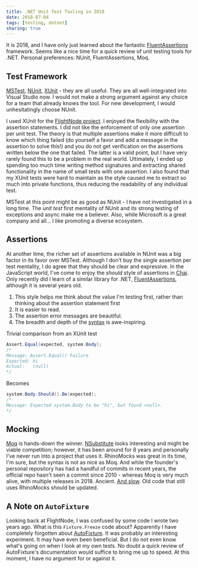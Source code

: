 ```yaml
---
title: .NET Unit Test Tooling in 2018
date: 2018-07-04
tags: [testing, dotnet]
sharing: true
---
```


It is 2018, and I have only just learned about the fantastic [FluentAssertions](https://fluentassertions.com/) framework. Seems like a nice time for a quick review of unit testing tools for .NET. Personal preferences: NUnit, FluentAssertions, Moq.

## Test Framework

[MSTest](https://en.wikipedia.org/wiki/Visual_Studio_Unit_Testing_Framework), [NUnit](http://nunit.org/), [XUnit](https://xunit.github.io/) - they are all useful. They are all well-integrated into Visual Studio now. I would not make a strong argument against any choice for a team that already knows the tool. For new development, I would unhesitatingly choose NUnit.

I used XUnit for the [FlightNode project](https://github.com/flightnode). I enjoyed the flexibility with the assertion statements. I did not like the enforcement of only one assertion per unit test. The theory is that multiple assertions make it more difficult to know which thing failed (do yourself a favor and add a message in the assertion to solve this!) and you do not get verification on the assertions written below the one that failed. The latter is a valid point, but I have very rarely found this to be a problem in the real world. Ultimately, I ended up spending too much time writing method signatures and extracting shared functionality in the name of small tests with one assertion. I also found that my XUnit tests were hard to maintain as the style caused me to extract so much into private functions, thus reducing the readability of any individual test.

MSTest at this point might be as good as NUnit - I have not investigated in a long time. The _unit test_ first mentality of NUnit and its strong testing of exceptions and async make me a believer. Also, while Microsoft is a great company and all… I like promoting a diverse ecosystem.

## Assertions

At another time, the richer set of assertions available in NUnit was a big factor in its favor over MSTest. Although I don't buy the single assertion per test mentality, I do agree that they should be clear and expressive. In the JavaScript world, I've come to enjoy the _should_ style of assertions in [Chai](http://www.chaijs.com/guide/styles/). Only recently did I learn of a similar library for .NET, [FluentAssertions](https://fluentassertions.com/), although it is several years old.

1. This style helps me think about the value I'm testing first, rather than thinking about the assertion statement first
1. It is easier to read.
1. The assertion error messages are beautiful.
1. The breadth and depth of the [syntax](https://fluentassertions.com/documentation) is awe-inspiring.

Trivial comparison from an XUnit test

```csharp
Assert.Equal(expected, system.Body);
/*
Message: Assert.Equal() Failure
Expected: hi
Actual:   (null)
*/
```

Becomes

```csharp
system.Body.Should().Be(expected);
/*
Message: Expected system.Body to be "hi", but found <null>.
*/
```

## Mocking

[Moq](https://github.com/moq/moq4) is hands-down the winner. [NSubstitute](http://nsubstitute.github.io/) looks interesting and might be viable competition; however, it has been around for 8 years and personally I've never run into a project that uses it. RhinoMocks was great in its time, I'm sure, but the syntax is not as nice as Moq. And while the founder's personal repository has had a handful of commits in recent years, the official repo hasn't seen a commit since 2010 - whereas Moq is very much alive, with multiple releases in 2018. Ancient. [And slow](http://codebetter.com/aaronjensen/2008/05/08/mock-framework-benchmarks/). Old code that still uses RhinoMocks should be updated.

## A Note on `AutoFixture`

Looking back at FlightNode, I was confused by some code I wrote two years ago. What is this `Fixture.Freeze` code about? Apparently I have completely forgotten about [AutoFixture](https://github.com/AutoFixture/AutoFixture). It was probably an interesting experiment. It may have even been beneficial. But I do not even know what's going on when I look at my own tests. No doubt a quick review of AutoFixture's documentation would suffice to bring me up to speed. At this moment, I have no argument for or against it.
